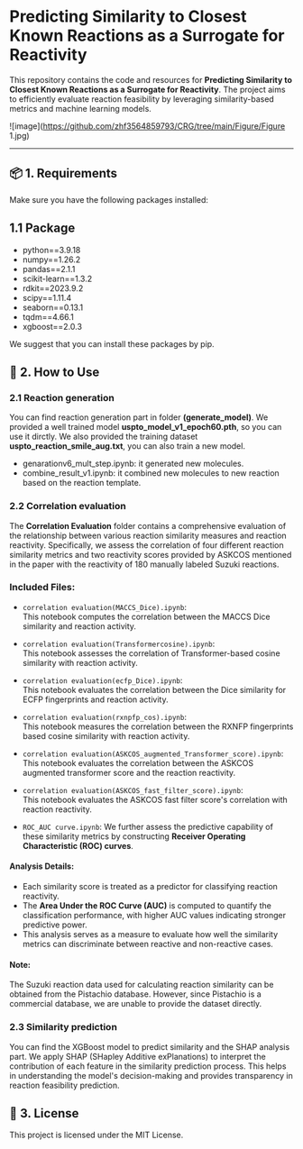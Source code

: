 # Predicting Similarity to Closest Known Reactions as a Surrogate for Reactivity

This repository contains the code and resources for **Predicting Similarity to Closest Known Reactions as a Surrogate for Reactivity**. The project aims to efficiently evaluate reaction feasibility by leveraging similarity-based metrics and machine learning models.

![image](https://github.com/zhf3564859793/CRG/tree/main/Figure/Figure 1.jpg)

---

## 📦 1. Requirements
Make sure you have the following packages installed:
## 1.1 Package
* python==3.9.18  
* numpy==1.26.2  
* pandas==2.1.1 
* scikit-learn==1.3.2  
* rdkit==2023.9.2
* scipy==1.11.4
* seaborn==0.13.1
* tqdm==4.66.1
* xgboost==2.0.3

We suggest that you can install these packages by pip.

## 🚀 2. How to Use
### 2.1 Reaction generation
You can find reaction generation part in folder **(generate_model)**. We provided a well trained model **uspto_model_v1_epoch60.pth**, so you can use it dirctly. We also provided the training dataset **uspto_reaction_smile_aug.txt**, you can also train a new model.
* genarationv6_mult_step.ipynb: it generated new molecules.
* combine_result_v1.ipynb: it combined new molecules to new reaction based on the reaction template.

### 2.2 Correlation evaluation
The **Correlation Evaluation** folder contains a comprehensive evaluation of the relationship between various reaction similarity measures and reaction reactivity. Specifically, we assess the correlation of four different reaction similarity metrics and two reactivity scores provided by ASKCOS mentioned in the paper with the reactivity of 180 manually labeled Suzuki reactions.

### Included Files:
- `correlation evaluation(MACCS_Dice).ipynb`:  
   This notebook computes the correlation between the MACCS Dice similarity and reaction activity.
   
- `correlation evaluation(Transformercosine).ipynb`:  
   This notebook assesses the correlation of Transformer-based cosine similarity with reaction activity.
   
- `correlation evaluation(ecfp_Dice).ipynb`:  
   This notebook evaluates the correlation between the Dice similarity for ECFP fingerprints and reaction activity.
   
- `correlation evaluation(rxnpfp_cos).ipynb`:  
   This notebook measures the correlation between the RXNFP fingerprints based cosine similarity with reaction activity.
  
- `correlation evaluation(ASKCOS_augmented_Transformer_score).ipynb`:  
   This notebook evaluates the correlation between the ASKCOS augmented transformer score and the reaction reactivity.
   
- `correlation evaluation(ASKCOS_fast_filter_score).ipynb`:  
   This notebook evaluates the ASKCOS fast filter score's correlation with reaction reactivity.
  
- `ROC_AUC curve.ipynb`:
  We further assess the predictive capability of these similarity metrics by constructing **Receiver Operating Characteristic (ROC) curves**. 
#### Analysis Details:
   - Each similarity score is treated as a predictor for classifying reaction reactivity.
   - The **Area Under the ROC Curve (AUC)** is computed to quantify the classification performance, with higher AUC values indicating stronger predictive power.
   - This analysis serves as a measure to evaluate how well the similarity metrics can discriminate between reactive and non-reactive cases.

#### Note:
The Suzuki reaction data used for calculating reaction similarity can be obtained from the Pistachio database. However, since Pistachio is a commercial database, we are unable to provide the dataset directly.

### 2.3 Similarity prediction
You can find the XGBoost model to predict similarity and the SHAP analysis part. We apply SHAP (SHapley Additive exPlanations) to interpret the contribution of each feature in the similarity prediction process. This helps in understanding the model's decision-making and provides transparency in reaction feasibility prediction.

## 📄 3. License
This project is licensed under the MIT License.


